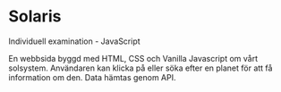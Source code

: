#  Solaris
Individuell examination - JavaScript

En webbsida byggd med HTML, CSS och Vanilla Javascript om vårt solsystem. Användaren kan klicka på eller söka efter en planet för att få information om den. Data hämtas genom API.
